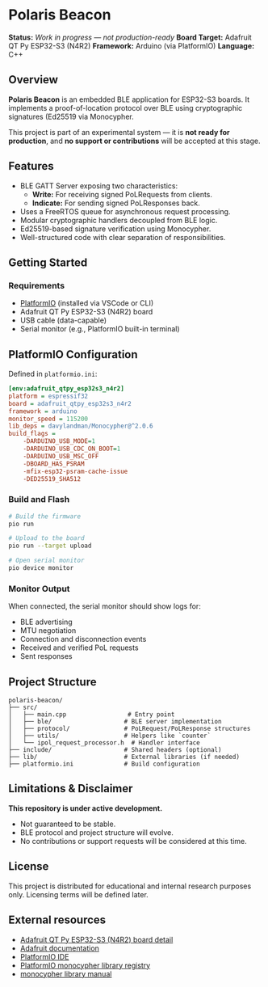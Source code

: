# Polaris Beacon

**Status:** *Work in progress — not production-ready*
 **Board Target:** Adafruit QT Py ESP32-S3 (N4R2)
 **Framework:** Arduino (via PlatformIO)
 **Language:** C++

## Overview

**Polaris Beacon** is an embedded BLE application for ESP32-S3 boards. It implements a proof-of-location protocol over BLE using cryptographic signatures (Ed25519 via Monocypher.

This project is part of an experimental system — it is **not ready for production**, and **no support or contributions** will be accepted at this stage.

## Features

- BLE GATT Server exposing two characteristics:
  - **Write:** For receiving signed PoLRequests from clients.
  - **Indicate:** For sending signed PoLResponses back.
- Uses a FreeRTOS queue for asynchronous request processing.
- Modular cryptographic handlers decoupled from BLE logic.
- Ed25519-based signature verification using Monocypher.
- Well-structured code with clear separation of responsibilities.

## Getting Started

### Requirements

- [PlatformIO](https://platformio.org/) (installed via VSCode or CLI)
- Adafruit QT Py ESP32-S3 (N4R2) board
- USB cable (data-capable)
- Serial monitor (e.g., PlatformIO built-in terminal)

## PlatformIO Configuration

Defined in `platformio.ini`:

```ini
[env:adafruit_qtpy_esp32s3_n4r2]
platform = espressif32
board = adafruit_qtpy_esp32s3_n4r2
framework = arduino
monitor_speed = 115200
lib_deps = davylandman/Monocypher@^2.0.6
build_flags =
    -DARDUINO_USB_MODE=1
    -DARDUINO_USB_CDC_ON_BOOT=1
    -DARDUINO_USB_MSC_OFF
    -DBOARD_HAS_PSRAM
    -mfix-esp32-psram-cache-issue
    -DED25519_SHA512
```

### Build and Flash

```bash
# Build the firmware
pio run

# Upload to the board
pio run --target upload

# Open serial monitor
pio device monitor
```

### Monitor Output

When connected, the serial monitor should show logs for:

- BLE advertising
- MTU negotiation
- Connection and disconnection events
- Received and verified PoL requests
- Sent responses

## Project Structure

```
polaris-beacon/
├── src/
│   ├── main.cpp                 # Entry point
│   ├── ble/                    # BLE server implementation
│   ├── protocol/               # PoLRequest/PoLResponse structures
│   ├── utils/                  # Helpers like `counter`
│   └── ipol_request_processor.h  # Handler interface
├── include/                    # Shared headers (optional)
├── lib/                        # External libraries (if needed)
├── platformio.ini              # Build configuration

```

## Limitations & Disclaimer

**This repository is under active development.**

- Not guaranteed to be stable.
- BLE protocol and project structure will evolve.
- No contributions or support requests will be considered at this time.

## License

This project is distributed for educational and internal research purposes only. Licensing terms will be defined later.

## External resources

* [Adafruit QT Py ESP32-S3 (N4R2) board detail](https://www.adafruit.com/product/5700)
* [Adafruit documentation](https://learn.adafruit.com/adafruit-qt-py-esp32-s3/overview)
* [PlatformIO IDE](https://docs.platformio.org/en/latest/integration/ide/pioide.html)
* [PlatformIO monocypher library registry](https://registry.platformio.org/libraries/davylandman/Monocypher)
* [monocypher library manual](https://monocypher.org/manual/)

